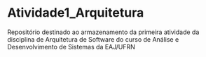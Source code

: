 # Atividade1_Arquitetura
Repositório destinado ao armazenamento da primeira atividade da disciplina de Arquitetura de Software do curso de Análise e Desenvolvimento de Sistemas da EAJ/UFRN
